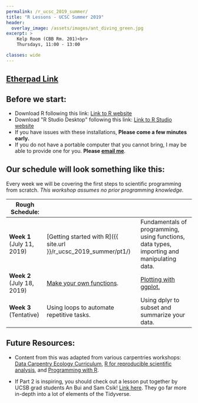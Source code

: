 ```yaml
---
permalink: /r_ucsc_2019_summer/
title: "R Lessons - UCSC Summer 2019"
header:
  overlay_image: /assets/images/ant_diving_green.jpg
excerpt: >
    Kelp Room (CBB Rm. 201)<br>
    Thursdays, 11:00 - 13:00

classes: wide
---
```






## [Etherpad Link](https://etherpad.net/p/d4ruwPaou5)   



## Before we start:
* Download R following this link: [Link to R website](http://cran.cnr.berkeley.edu/)
* Download "R Studio Desktop" following this link: [Link to R Studio website](https://www.rstudio.com/products/rstudio/download/)
* If you have issues with these installations, **Please come a few minutes early.**
* If you do not have a portable computer that you cannot bring, I may be able to provide one for you. **Please [email me](mailto:uhoshiji@ucsc.edu)**.

## Our schedule will look something like this:

Every week we will be covering the first steps to scientific programming from scratch.
*This workshop assumes no prior programming knowledge.*


|  Rough Schedule:      |                                  |                                                                                            |
|----|------------------------------------------------------|--------------------------------------------------------------------------------------------|
| **Week 1** (July 11, 2019)| [Getting started with R]({{ site.url }}/r_ucsc_2019_summer/pt1/) | Fundamentals of programming, using functions, data types, importing and manipulating data. |
| **Week 2** (July 18, 2019) |  [Make your own functions]({{site.url}}/r_ucsc_2019_summer/pt2). | [Plotting with ggplot.]({{site.url}}/r_ucsc_2019_summer/pt3)   |  
| **Week 3** (Tentative) |  Using loops to automate repetitive tasks. | Using dplyr to subset and summarize your data.   |  



## Future Resources:

* Content from this was adapted from various carpentries workshops:   [Data Carpentry Ecology Curriculum](https://datacarpentry.org/lessons/#ecology-workshop), [R for reproducible scientific analysis](http://swcarpentry.github.io/r-novice-gapminder/), and [Programming with R](http://swcarpentry.github.io/r-novice-inflammation/).

* If Part 2 is inspiring, you should check out a lesson put together by UCSB grad students An Bui and Sam Csik! [Link here](https://github.com/samanthacsik/Intro-to-the-Tidyverse). They go far more in-depth into a lot of elements of the Tidyverse.
